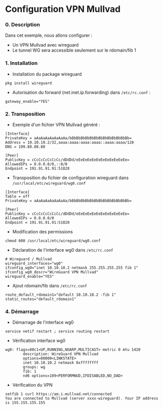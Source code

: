 Configuration VPN Mullvad
===

### 0. Description
Dans cet exemple, nous allons configurer :
- Un VPN Mullvad avec wireguard  
- Le tunnel WG sera accessible seulement sur le rdomain/fib 1

### 1. Installation

- Installation du package wireguard

```shell
pkg install wireguard
```

- Autorisation du forward (net.inet.ip.forwarding) dans `/etc/rc.conf` :

```shell
gateway_enable="YES"
```

### 2. Transposition

- Exemple d'un fichier VPN Mullvad généré :

```
[Interface]
PrivateKey = aAaAaAaAaAaAaAa/bBbBbBbBbBbBbBbBbBbBbBbBbBb=
Address = 10.10.10.2/32,aaaa:aaaa:aaaa:aaaa::aaaa:aaaa/128
DNS = 199.80.80.80

[Peer]
PublicKey = cCcCcCcCcCcCc/dDdDd/eEeEeEeEeEeEeEeEeEeEeEe=
AllowedIPs = 0.0.0.0/0,::0/0
Endpoint = 191.91.91.91:51820
```

- Transposition du fichier de configuration wireguard dans `/usr/local/etc/wireguard/wg0.conf`

```shell
[Interface]
Table = off
PrivateKey = aAaAaAaAaAaAaAa/bBbBbBbBbBbBbBbBbBbBbBbBbBb=

[Peer]
PublicKey = cCcCcCcCcCcCc/dDdDd/eEeEeEeEeEeEeEeEeEeEeEe=
AllowedIPs = 0.0.0.0/0
Endpoint = 191.91.91.91:51820
```

- Modification des permissions

```shell
chmod 600 /usr/local/etc/wireguard/wg0.conf
```

- Déclaration de l'interface wg0 dans `/etc/rc.conf`

```shell
# Wireguard / Mullvad
wireguard_interfaces="wg0"
ifconfig_wg0="inet 10.10.10.2 netmask 255.255.255.255 fib 1"
ifconfig_wg0_descr="WireGuard VPN Mullvad"
wireguard_enable="YES"
```

- Ajout rdomain/fib dans `/etc/rc.conf`
```shell
route_default_rdomain1="default 10.10.10.2 -fib 1"
static_routes="default_rdomain1"
```
### 4. Démarrage

- Démarrage de l'interface wg0

```shell
service netif restart ; service routing restart
```

- Vérification interface wg0
```shell
wg0: flags=80c1<UP,RUNNING,NOARP,MULTICAST> metric 0 mtu 1420
        description: WireGuard VPN Mullvad
        options=80000<LINKSTATE>
        inet 10.10.10.2 netmask 0xffffffff
        groups: wg
        fib: 1
        nd6 options=109<PERFORMNUD,IFDISABLED,NO_DAD>
```

- Vérification du VPN

```shell
setfib 1 curl https://am.i.mullvad.net/connected
You are connected to Mullvad (server xxxx-wireguard). Your IP address is 155.155.155.155
```

